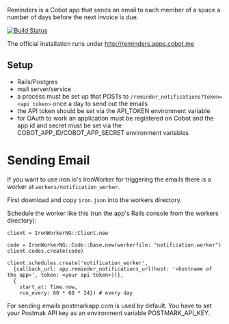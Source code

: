 Reminders is a Cobot app that sends an email to each member of a space a number of days before the next invoice is due.

[![Build Status](https://secure.travis-ci.org/cobot/reminders.png?branch=master)](https://travis-ci.org/cobot/reminders)

The official installation runs under <http://reminders.apps.cobot.me>

## Setup

* Rails/Postgres
* mail server/service
* a process must be set up that POSTs to `/reminder_notifications?token=<api token>` once a day to send out the emails
* the API token should be set via the API_TOKEN environment variable
* for OAuth to work an application must be registered on Cobot and the app id and secret must be set via the COBOT_APP_ID/COBOT_APP_SECRET environment variables


# Sending Email

If you want to use iron.io's IronWorker for triggering the emails there is a worker at `workers/notification_worker`.

First download and copy `iron.json` into the workers directory.

Schedule the worker like this (run the app's Rails console from the workers directory):

    client = IronWorkerNG::Client.new

    code = IronWorkerNG::Code::Base.new(workerfile: "notification.worker")
    client.codes.create(code)

    client.schedules.create('notification_worker',
      {callback_url: app.reminder_notifications_url(host: '<hostname of the app>', token: <your api token>))},
      {
        start_at: Time.now,
        run_every: 60 * 60 * 24}) # every day


For sending emails postmarkapp.com is used by default. You have to set your Postmak API key as an environment variable POSTMARK_API_KEY.
